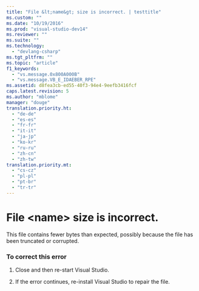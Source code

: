 ```yaml
---
title: "File &lt;name&gt; size is incorrect. | testtitle"
ms.custom: ""
ms.date: "10/19/2016"
ms.prod: "visual-studio-dev14"
ms.reviewer: ""
ms.suite: ""
ms.technology: 
  - "devlang-csharp"
ms.tgt_pltfrm: ""
ms.topic: "article"
f1_keywords: 
  - "vs.message.0x800A000B"
  - "vs.message.VB_E_IDAEBER_RPE"
ms.assetid: d8fea3cb-ed55-40f3-94e4-9eefb3416fcf
caps.latest.revision: 5
ms.author: "mblome"
manager: "douge"
translation.priority.ht: 
  - "de-de"
  - "es-es"
  - "fr-fr"
  - "it-it"
  - "ja-jp"
  - "ko-kr"
  - "ru-ru"
  - "zh-cn"
  - "zh-tw"
translation.priority.mt: 
  - "cs-cz"
  - "pl-pl"
  - "pt-br"
  - "tr-tr"
---
```

# File &lt;name&gt; size is incorrect.
This file contains fewer bytes than expected, possibly because the file has been truncated or corrupted.  
  
### To correct this error  
  
1.  Close and then re-start Visual Studio.  
  
2.  If the error continues, re-install Visual Studio to repair the file.